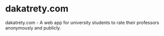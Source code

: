 # dakatrety.com
dakatrety.com - A web app for university students to rate their professors anonymously and publicly.

